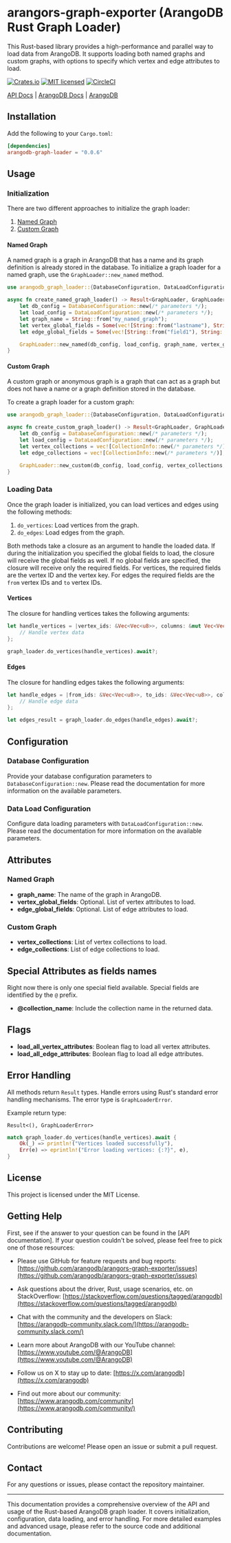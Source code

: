 # arangors-graph-exporter (ArangoDB Rust Graph Loader)

This Rust-based library provides a high-performance and parallel way to load data from ArangoDB. It supports loading both named graphs and custom graphs, with options to specify which vertex and edge attributes to load.

[![Crates.io][crates-badge]][crates-url]
[![MIT licensed][mit-badge]][mit-url]
[![CircleCI](https://dl.circleci.com/status-badge/img/gh/arangodb/arangors-graph-exporter/tree/main.svg?style=shield&circle-token=CCIPRJ_7429hLhBbSuHBq59JVpQYZ_1339fa571ff52f0bd39712e72c637b1b3596b95a)](https://dl.circleci.com/status-badge/redirect/gh/arangodb/arangors-graph-exporter/tree/main)

[crates-url]: https://crates.io/crates/arangors-graph-exporter
[crates-badge]: https://img.shields.io/crates/v/arangors-graph-exporter.svg
[mit-url]: https://github.com/arangodb/arangors-graph-exporter/blob/main/LICENSE
[mit-badge]: https://img.shields.io/badge/license-MIT-blue.svg

[API Docs](https://arangodb.github.io/arangors-graph-exporter/arangors_graph_exporter/index.html) |
[ArangoDB Docs](https://docs.arangodb.com/stable) |
[ArangoDB](https://www.arangodb.com)


## Installation

Add the following to your `Cargo.toml`:

```toml
[dependencies]
arangodb-graph-loader = "0.0.6"
```

## Usage

### Initialization

There are two different approaches to initialize the graph loader:
1. [Named Graph](https://docs.arangodb.com/3.12/graphs/#named-graphs)
2. [Custom Graph](https://docs.arangodb.com/3.12/graphs/#anonymous-graphs)

#### Named Graph

A named graph is a graph in ArangoDB that has a name and its graph definition is already stored in the database.
To initialize a graph loader for a named graph,  use the `GraphLoader::new_named` method.

```rust
use arangodb_graph_loader::{DatabaseConfiguration, DataLoadConfiguration, GraphLoader, GraphLoaderError};

async fn create_named_graph_loader() -> Result<GraphLoader, GraphLoaderError> {
    let db_config = DatabaseConfiguration::new(/* parameters */);
    let load_config = DataLoadConfiguration::new(/* parameters */);
    let graph_name = String::from("my_named_graph");
    let vertex_global_fields = Some(vec![String::from("lastname"), String::from("firstname")]);
    let edge_global_fields = Some(vec![String::from("field1"), String::from("field2")]);

    GraphLoader::new_named(db_config, load_config, graph_name, vertex_global_fields, edge_global_fields).await
}
```

#### Custom Graph

A custom graph or anonymous graph is a graph that can act as a graph but does not have a name or a graph definition
stored in the database.

To create a graph loader for a custom graph:

```rust
use arangodb_graph_loader::{DatabaseConfiguration, DataLoadConfiguration, GraphLoader, GraphLoaderError, CollectionInfo};

async fn create_custom_graph_loader() -> Result<GraphLoader, GraphLoaderError> {
    let db_config = DatabaseConfiguration::new(/* parameters */);
    let load_config = DataLoadConfiguration::new(/* parameters */);
    let vertex_collections = vec![CollectionInfo::new(/* parameters */)];
    let edge_collections = vec![CollectionInfo::new(/* parameters */)];

    GraphLoader::new_custom(db_config, load_config, vertex_collections, edge_collections).await
}
```

### Loading Data

Once the graph loader is initialized, you can load vertices and edges using the following methods:
1. `do_vertices`: Load vertices from the graph.
2. `do_edges`: Load edges from the graph.

Both methods take a closure as an argument to handle the loaded data.
If during the initialization you specified the global fields to load, the closure will receive the global fields as well.
If no global fields are specified, the closure will receive only the required fields. For vertices, the required fields are the vertex ID and the vertex key.
For edges the required fields are the `from` vertex IDs and `to` vertex IDs.

#### Vertices

The closure for handling vertices takes the following arguments:

```rust
let handle_vertices = |vertex_ids: &Vec<Vec<u8>>, columns: &mut Vec<Vec<Value>>, vertex_field_names: &Vec<String>| {
    // Handle vertex data
};

graph_loader.do_vertices(handle_vertices).await?;
```

#### Edges

The closure for handling edges takes the following arguments:

```rust
let handle_edges = |from_ids: &Vec<Vec<u8>>, to_ids: &Vec<Vec<u8>>, columns: &mut Vec<Vec<Value>>, edge_field_names: &Vec<String>| {
    // Handle edge data
};

let edges_result = graph_loader.do_edges(handle_edges).await?;
```

## Configuration

### Database Configuration

Provide your database configuration parameters to `DatabaseConfiguration::new`.
Please read the documentation for more information on the available parameters.

### Data Load Configuration

Configure data loading parameters with `DataLoadConfiguration::new`.
Please read the documentation for more information on the available parameters.

## Attributes

### Named Graph

- **graph_name**: The name of the graph in ArangoDB.
- **vertex_global_fields**: Optional. List of vertex attributes to load.
- **edge_global_fields**: Optional. List of edge attributes to load.

### Custom Graph

- **vertex_collections**: List of vertex collections to load.
- **edge_collections**: List of edge collections to load.

## Special Attributes as fields names

Right now there is only one special field available. Special fields are identified by the `@` prefix.

- **@collection_name**: Include the collection name in the returned data.

## Flags

- **load_all_vertex_attributes**: Boolean flag to load all vertex attributes.
- **load_all_edge_attributes**: Boolean flag to load all edge attributes.

## Error Handling

All methods return `Result` types. Handle errors using Rust's standard error handling mechanisms.
The error type is `GraphLoaderError`.

Example return type:

```
Result<(), GraphLoaderError>
```


```rust
match graph_loader.do_vertices(handle_vertices).await {
    Ok(_) => println!("Vertices loaded successfully"),
    Err(e) => eprintln!("Error loading vertices: {:?}", e),
}
```

## License

This project is licensed under the MIT License.

## Getting Help

First, see if the answer to your question can be found in the [API documentation].
If your question couldn't be solved, please feel free to pick one of those resources: 

- Please use GitHub for feature requests and bug reports:
  [https://github.com/arangodb/arangors-graph-exporter/issues](https://github.com/arangodb/arangors-graph-exporter/issues)

- Ask questions about the driver, Rust, usage scenarios, etc. on StackOverflow:
  [https://stackoverflow.com/questions/tagged/arangodb](https://stackoverflow.com/questions/tagged/arangodb)

- Chat with the community and the developers on Slack:
  [https://arangodb-community.slack.com/](https://arangodb-community.slack.com/)

- Learn more about ArangoDB with our YouTube channel: 
  [https://www.youtube.com/@ArangoDB](https://www.youtube.com/@ArangoDB)

- Follow us on X to stay up to date:
  [https://x.com/arangodb](https://x.com/arangodb)

- Find out more about our community: [https://www.arangodb.com/community](https://www.arangodb.com/community/)

## Contributing

Contributions are welcome! Please open an issue or submit a pull request.

## Contact

For any questions or issues, please contact the repository maintainer.

---

This documentation provides a comprehensive overview of the API and usage of the Rust-based ArangoDB graph loader.
It covers initialization, configuration, data loading, and error handling.
For more detailed examples and advanced usage, please refer to the source code and additional documentation.

